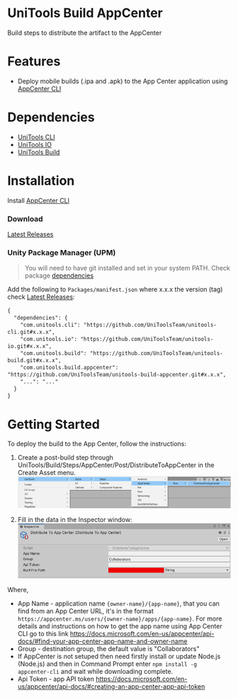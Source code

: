   # UniTools Build AppCenter
Build steps to distribute the artifact to the AppCenter

# Features
- Deploy mobile builds (.ipa and .apk) to the App Center application using [AppCenter CLI](https://docs.microsoft.com/en-us/appcenter/cli/)

# Dependencies
- [UniTools CLI](https://github.com/UniToolsTeam/unitools-cli)
- [UniTools IO](https://github.com/UniToolsTeam/unitools-io)
- [UniTools Build](https://github.com/UniToolsTeam/unitools-build)

# Installation
Install [AppCenter CLI](https://docs.microsoft.com/en-us/appcenter/cli/)

### Download
[Latest Releases](../../releases/latest)

### Unity Package Manager (UPM)

> You will need to have git installed and set in your system PATH.
> Check package [dependencies](https://github.com/UniToolsTeam/unitools-build-ios/blob/master/package.json)

Add the following to `Packages/manifest.json` where x.x.x the version (tag) check [Latest Releases](../../releases/latest):

```
{
  "dependencies": {
    "com.unitools.cli": "https://github.com/UniToolsTeam/unitools-cli.git#x.x.x",
    "com.unitools.io": "https://github.com/UniToolsTeam/unitools-io.git#x.x.x",
    "com.unitools.build": "https://github.com/UniToolsTeam/unitools-build.git#x.x.x",
    "com.unitools.build.appcenter": "https://github.com/UniToolsTeam/unitools-build-appcenter.git#x.x.x",
    "...": "..."
  }
}
```

# Getting Started

To deploy the build to the App Center, follow the instructions: 

1. Create a post-build step through UniTools/Build/Steps/AppCenter/Post/DistributeToAppCenter in the Create Asset menu.
![File](file.png)

2. Fill in the data in the Inspector window:
![Inspector Window](InspectorWindow.png)

Where,
- App Name - application name ```{owner-name}/{app-name}```, that you can find from an App Center URL, it's in the format ```https://appcenter.ms/users/{owner-name}/apps/{app-name}```. For more details and instructions on how to get the app name using App Center CLI go to this link https://docs.microsoft.com/en-us/appcenter/api-docs/#find-your-app-center-app-name-and-owner-name
- Group - destination group, the default value is "Collaborators"
- If AppCenter is not setuped then need firstly install or update Node.js (Node.js) and then in Command Prompt enter `npm install -g appcenter-cli` and wait while downloading complete.
- Api Token - app API token https://docs.microsoft.com/en-us/appcenter/api-docs/#creating-an-app-center-app-api-token
